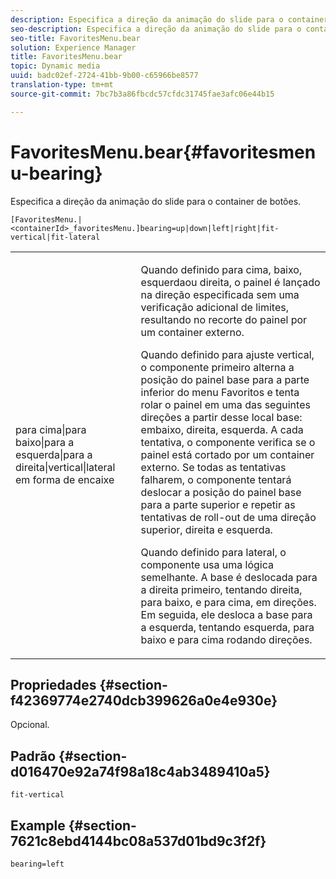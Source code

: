 ```yaml
---
description: Especifica a direção da animação do slide para o container de botões.
seo-description: Especifica a direção da animação do slide para o container de botões.
seo-title: FavoritesMenu.bear
solution: Experience Manager
title: FavoritesMenu.bear
topic: Dynamic media
uuid: badc02ef-2724-41bb-9b00-c65966be8577
translation-type: tm+mt
source-git-commit: 7bc7b3a86fbcdc57cfdc31745fae3afc06e44b15

---
```



# FavoritesMenu.bear{#favoritesmenu-bearing}

Especifica a direção da animação do slide para o container de botões.

`[FavoritesMenu.|<containerId>_favoritesMenu.]bearing=up|down|left|right|fit-vertical|fit-lateral`

<table id="table_2B109D2F91E64B5382B31921C3780FA5"> 
 <tbody> 
  <tr> 
   <td colname="col1"> <p><span class="codeph"> para cima|para baixo|para a esquerda|para a direita|vertical|lateral em forma de encaixe</span> </p> </td> 
   <td colname="col2"> <p> Quando definido para <span class="codeph"> cima</span>, <span class="codeph"> baixo</span>, <span class="codeph"> esquerda</span>ou <span class="codeph"> direita</span>, o painel é lançado na direção especificada sem uma verificação adicional de limites, resultando no recorte do painel por um container externo. </p> <p>Quando definido para <span class="codeph"> ajuste vertical</span>, o componente primeiro alterna a posição do painel base para a parte inferior do menu Favoritos e tenta rolar o painel em uma das seguintes direções a partir desse local base: embaixo, direita, esquerda. A cada tentativa, o componente verifica se o painel está cortado por um container externo. Se todas as tentativas falharem, o componente tentará deslocar a posição do painel base para a parte superior e repetir as tentativas de roll-out de uma direção superior, direita e esquerda. </p> <p>Quando definido para <span class="codeph"> lateral</span>, o componente usa uma lógica semelhante. A base é deslocada para a direita primeiro, tentando direita, para baixo, e para cima, em direções. Em seguida, ele desloca a base para a esquerda, tentando esquerda, para baixo e para cima rodando direções. </p> </td> 
  </tr> 
 </tbody> 
</table>

## Propriedades {#section-f42369774e2740dcb399626a0e4e930e}

Opcional.

## Padrão {#section-d016470e92a74f98a18c4ab3489410a5}

`fit-vertical`

## Example {#section-7621c8ebd4144bc08a537d01bd9c3f2f}

`bearing=left`
